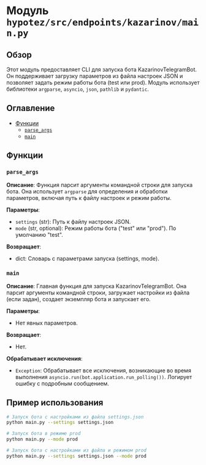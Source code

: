 # Модуль `hypotez/src/endpoints/kazarinov/main.py`

## Обзор

Этот модуль предоставляет CLI для запуска бота KazarinovTelegramBot. Он поддерживает загрузку параметров из файла настроек JSON и позволяет задать режим работы бота (test или prod).  Модуль использует библиотеки `argparse`, `asyncio`, `json`, `pathlib` и `pydantic`.

## Оглавление

- [Функции](#функции)
  - [`parse_args`](#parse_args)
  - [`main`](#main)


## Функции

### `parse_args`

**Описание**: Функция парсит аргументы командной строки для запуска бота. Она использует `argparse` для определения и обработки параметров, включая путь к файлу настроек и режим работы.

**Параметры**:
- `settings` (str): Путь к файлу настроек JSON.
- `mode` (str, optional): Режим работы бота ("test" или "prod"). По умолчанию "test".

**Возвращает**:
- dict: Словарь с параметрами запуска (settings, mode).

### `main`

**Описание**: Главная функция для запуска KazarinovTelegramBot. Она парсит аргументы командной строки, загружает настройки из файла (если задан), создает экземпляр бота и запускает его.

**Параметры**:
- Нет явных параметров.

**Возвращает**:
- Нет.

**Обрабатывает исключения**:
- `Exception`: Обрабатывает все исключения, возникающие во время выполнения `asyncio.run(bot.application.run_polling())`. Логирует ошибку с подробным сообщением.


## Пример использования

```bash
# Запуск бота с настройками из файла settings.json
python main.py --settings settings.json

# Запуск бота в режиме prod
python main.py --mode prod

# Запуск бота с настройками из файла и режимом prod
python main.py --settings settings.json --mode prod
```

```
```
```
```